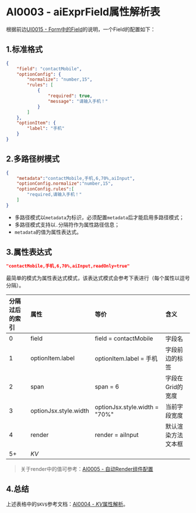 # AI0003 - aiExprField属性解析表

根据前边[UI0015 - Form中的Field](/document/backup/2-kai-fa-wen-dang/ui0015-formzhong-de-zi-duan-yan-zheng.md)的说明，一个Field的配置如下：

## 1.标准格式

```json
{
    "field": "contactMobile",
    "optionConfig": {
        "normalize": "number,15",
        "rules": [
            {
                "required": true,
                "message": "请输入手机！"
            }
        ]
    },
    "optionItem": {
        "label": "手机"
    }
}
```

## 2.多路径树模式

```json
{
    "metadata":"contactMobile,手机,6,70%,aiInput",
    "optionConfig.normalize":"number,15",
    "optionConfig.rules":[
        "required,请输入手机！"
    ]
}
```

* 多路径模式以`metadata`为标识，必须配置`metadata`后才能启用多路径模式；
* 多路径模式支持以`.`分隔符作为属性路径信息；
* `metadata`的值为属性表达式。

## 3.属性表达式

```json
"contactMobile,手机,6,70%,aiInput,readOnly=true"
```

最简单的模式为属性表达式模式，该表达式模式会参考下表进行（每个属性以逗号分隔）。

| 分隔过后的索引 | 属性 | 等价 | 含义 |
| :--- | :--- | :--- | :--- |
| 0 | field | field = contactMobile | 字段名 |
| 1 | optionItem.label | optionItem.label = 手机 | 字段前边的标签 |
| 2 | span | span = 6 | 字段在Grid的宽度 |
| 3 | optionJsx.style.width | optionJsx.style.width = "70%" | 当前字段宽度 |
| 4 | render | render = aiInput | 默认渲染方法文本框 |
| 5+ | $KV$ |  |  |

> 关于render中的值可参考：[AI0005 - 自动Render组件配置](/document/backup/ai0005-zi-dong-render-zu-jian-pei-zhi.md)

## 4.总结

上述表格中的`$KV$`参考文档：[AI0004 - $KV$属性解析](/document/backup/ai0004-kvshu-xing-jie-xi.md)。

